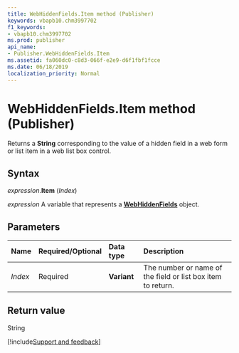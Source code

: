 ```yaml
---
title: WebHiddenFields.Item method (Publisher)
keywords: vbapb10.chm3997702
f1_keywords:
- vbapb10.chm3997702
ms.prod: publisher
api_name:
- Publisher.WebHiddenFields.Item
ms.assetid: fa060dc0-c8d3-066f-e2e9-d6f1fbf1fcce
ms.date: 06/18/2019
localization_priority: Normal
---
```



# WebHiddenFields.Item method (Publisher)

Returns a **String** corresponding to the value of a hidden field in a web form or list item in a web list box control.


## Syntax

_expression_.**Item** (_Index_)

_expression_ A variable that represents a **[WebHiddenFields](Publisher.WebHiddenFields.md)** object.


## Parameters

|Name|Required/Optional|Data type|Description|
|:-----|:-----|:-----|:-----|
|_Index_|Required| **Variant**|The number or name of the field or list box item to return.|

## Return value

String

[!include[Support and feedback](~/includes/feedback-boilerplate.md)]